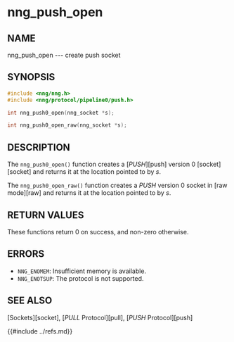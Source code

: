 # nng_push_open

## NAME

nng_push_open --- create push socket

## SYNOPSIS

```c
#include <nng/nng.h>
#include <nng/protocol/pipeline0/push.h>

int nng_push0_open(nng_socket *s);

int nng_push0_open_raw(nng_socket *s);
```

## DESCRIPTION

The `nng_push0_open()` function creates a [_PUSH_][push] version 0
[socket][socket] and returns it at the location pointed to by _s_.

The `nng_push0_open_raw()` function creates a _PUSH_ version 0 socket in
[raw mode][raw] and returns it at the location pointed to by _s_.

## RETURN VALUES

These functions return 0 on success, and non-zero otherwise.

## ERRORS

- `NNG_ENOMEM`: Insufficient memory is available.
- `NNG_ENOTSUP`: The protocol is not supported.

## SEE ALSO

[Sockets][socket],
[_PULL_ Protocol][pull],
[_PUSH_ Protocol][push]

{{#include ../refs.md}}

